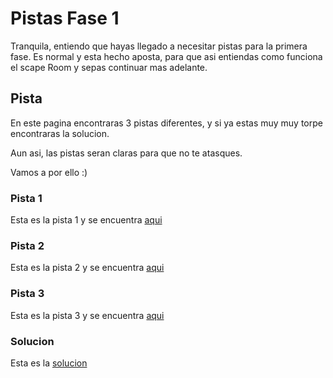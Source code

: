 # Pistas Fase 1

Tranquila, entiendo que hayas llegado a necesitar pistas para la primera fase. Es normal y esta hecho aposta, para que asi entiendas como funciona el scape Room y sepas continuar mas adelante.

## Pista

En este pagina encontraras 3 pistas diferentes, y si ya estas muy muy torpe encontraras la solucion. 

Aun asi, las pistas seran claras para que no te atasques.

Vamos a por ello :)

### Pista 1

Esta es la pista 1 y se encuentra [aqui](https://batmanrobin2304.github.io/Pistas-Fase-1/)

### Pista 2

Esta es la pista 2 y se encuentra [aqui](https://batmanrobin2304.github.io/FASE1-PISTA2/)

### Pista 3

Esta es la pista 3 y se encuentra [aqui](https://batmanrobin2304.github.io/Fase1-Pista3/)

### Solucion

Esta es la [solucion](https://batmanrobin2304.github.io/Fase1-Solucion/)
